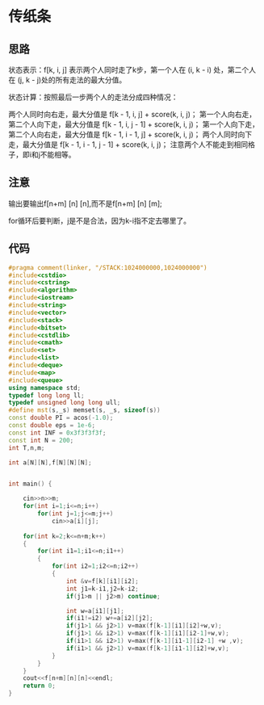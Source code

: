# 传纸条

## 思路

状态表示：f[k, i, j] 表示两个人同时走了k步，第一个人在 (i, k - i) 处，第二个人在 (j, k - j)处的所有走法的最大分值。

状态计算：按照最后一步两个人的走法分成四种情况：

两个人同时向右走，最大分值是 f[k - 1, i, j] + score(k, i, j)；
第一个人向右走，第二个人向下走，最大分值是 f[k - 1, i, j - 1] + score(k, i, j)；
第一个人向下走，第二个人向右走，最大分值是 f[k - 1, i - 1, j] + score(k, i, j)；
两个人同时向下走，最大分值是 f[k - 1, i - 1, j - 1] + score(k, i, j)；
注意两个人不能走到相同格子，即i和j不能相等。

## 注意

输出要输出f[n+m] [n] [n],而不是f[n+m] [n] [m];

for循环后要判断，j是不是合法，因为k-i指不定去哪里了。

## 代码

```cpp
#pragma comment(linker, "/STACK:1024000000,1024000000")
#include<cstdio>
#include<cstring>
#include<algorithm>
#include<iostream>
#include<string>
#include<vector>
#include<stack>
#include<bitset>
#include<cstdlib>
#include<cmath>
#include<set>
#include<list>
#include<deque>
#include<map>
#include<queue>
using namespace std;
typedef long long ll;
typedef unsigned long long ull;
#define mst(s,_s) memset(s, _s, sizeof(s))
const double PI = acos(-1.0);
const double eps = 1e-6;
const int INF = 0x3f3f3f3f;
const int N = 200;
int T,n,m;

int a[N][N],f[N][N][N];


int main() {

    cin>>n>>m;
    for(int i=1;i<=n;i++)
        for(int j=1;j<=m;j++)
            cin>>a[i][j];
    
    for(int k=2;k<=n+m;k++)
    {
        for(int i1=1;i1<=n;i1++)
        {
            for(int i2=1;i2<=n;i2++)
            {
                int &v=f[k][i1][i2];
                int j1=k-i1,j2=k-i2;
                if(j1>m || j2>m) continue;

                int w=a[i1][j1];
                if(i1!=i2) w+=a[i2][j2];
                if(j1>1 && j2>1) v=max(f[k-1][i1][i2]+w,v);
                if(j1>1 && i2>1) v=max(f[k-1][i1][i2-1]+w,v);
                if(i1>1 && i2>1) v=max(f[k-1][i1-1][i2-1] +w ,v);
                if(i1>1 && j2>1) v=max(f[k-1][i1-1][i2]+w,v);
            }
        }
    }
    cout<<f[n+m][n][n]<<endl;
    return 0;
}
```

